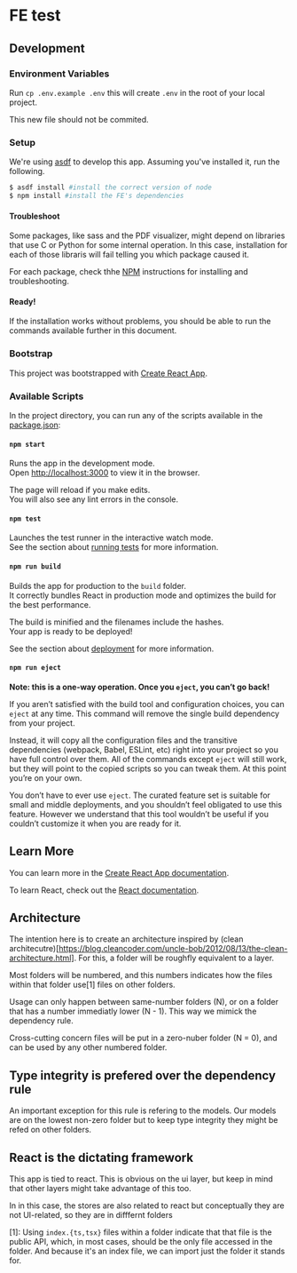 # FE test

## Development

### Environment Variables

Run `cp .env.example .env` this will create `.env` in the root of your local project.

This new file should not be commited.

### Setup

We're using [asdf](https://asdf-vm.com/) to develop this app. Assuming you've installed it, run the following.

```bash
$ asdf install #install the correct version of node
$ npm install #install the FE's dependencies
```

#### Troubleshoot

Some packages, like sass and the PDF visualizer, might depend on libraries that use C or Python for some internal operation. In this case, installation for each of those libraris will fail telling you which package caused it.

For each package, check thhe [NPM](https://www.npmjs.com/) instructions for installing and troubleshooting.

#### Ready!

If the installation works without problems, you should be able to run the commands available further in this document.

### Bootstrap

This project was bootstrapped with [Create React App](https://github.com/facebook/create-react-app).

### Available Scripts

In the project directory, you can run any of the scripts available in the [package.json](/package.json):

#### `npm start`

Runs the app in the development mode.\
Open [http://localhost:3000](http://localhost:3000) to view it in the browser.

The page will reload if you make edits.\
You will also see any lint errors in the console.

#### `npm test`

Launches the test runner in the interactive watch mode.\
See the section about [running tests](https://facebook.github.io/create-react-app/docs/running-tests) for more information.

#### `npm run build`

Builds the app for production to the `build` folder.\
It correctly bundles React in production mode and optimizes the build for the best performance.

The build is minified and the filenames include the hashes.\
Your app is ready to be deployed!

See the section about [deployment](https://facebook.github.io/create-react-app/docs/deployment) for more information.

#### `npm run eject`

**Note: this is a one-way operation. Once you `eject`, you can’t go back!**

If you aren’t satisfied with the build tool and configuration choices, you can `eject` at any time. This command will remove the single build dependency from your project.

Instead, it will copy all the configuration files and the transitive dependencies (webpack, Babel, ESLint, etc) right into your project so you have full control over them. All of the commands except `eject` will still work, but they will point to the copied scripts so you can tweak them. At this point you’re on your own.

You don’t have to ever use `eject`. The curated feature set is suitable for small and middle deployments, and you shouldn’t feel obligated to use this feature. However we understand that this tool wouldn’t be useful if you couldn’t customize it when you are ready for it.

## Learn More

You can learn more in the [Create React App documentation](https://facebook.github.io/create-react-app/docs/getting-started).

To learn React, check out the [React documentation](https://reactjs.org/).

## Architecture

The intention here is to create an architecture inspired by (clean architecutre)[https://blog.cleancoder.com/uncle-bob/2012/08/13/the-clean-architecture.html]. For this, a folder will be roughfly equivalent to a layer.

Most folders will be numbered, and this numbers indicates how the files within that folder use[1] files on other folders.

Usage can only happen between same-number folders (N), or on a folder that has a number immediatly lower (N - 1). This way we mimick the dependency rule.

Cross-cutting concern files will be put in a zero-nuber folder (N = 0), and can be used by any other numbered folder.

## Type integrity is prefered over the dependency rule

An important exception for this rule is refering to the models. Our models are on the lowest non-zero folder but to keep type integrity they might be refed on other folders.

## React is the dictating framework

This app is tied to react. This is obvious on the ui layer, but keep in mind that other layers might take advantage of this too.

In in this case, the stores are also related to react but conceptually they are not UI-related, so they are in difffernt folders

[1]: Using `index.{ts,tsx}` files within a folder indicate that that file is the public API, which, in most cases, should be the only file accessed in the folder. And because it's an index file, we can import just the folder it stands for.
